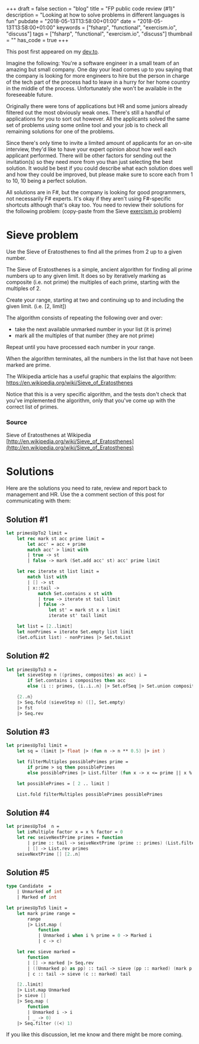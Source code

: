 +++
draft = false
section = "blog"
title = "FP public code review (#1)"
description = "Looking at how to solve problems in different languages is fun"
pubdate = "2018-05-13T13:58:00+01:00"
date = "2018-05-13T13:58:00+01:00"
keywords = ["fsharp", "functional", "exercism.io", "discuss"]
tags = ["fsharp", "functional", "exercism.io", "discuss"]
thumbnail = ""
has_code = true
+++

This post first appeared on my [dev.to](https://dev.to/peteraba/go-is-my-gateway-drug-5efm).

Imagine the following: You're a software engineer in a small team of an amazing but small company. One day your lead comes up to you saying that the company is looking for more engineers to hire but the person in charge of the tech part of the process had to leave in a hurry for her home country in the middle of the process. Unfortunately she won't be available in the foreseeable future.

Originally there were tons of applications but HR and some juniors already filtered out the most obviously weak ones. There's still a handful of applications for you to sort out however. All the applicants solved the same set of problems using some online tool and your job is to check all remaining solutions for one of the problems.

Since there's only time to invite a limited amount of applicants for an on-site interview, they'd like to have your expert opinion about how well each applicant performed. There will be other factors for sending out the invitation(s) so they need more from you than just selecting the best solution. It would be best if you could describe what each solution does well and how they could be improved, but please make sure to score each from 1 to 10, 10 being a perfect solution.

All solutions are in F#, but the company is looking for good programmers, not necessarily F# experts. It's okay if they aren't using F#-specific shortcuts although that's okay too. You need to review their solutions for the following problem: (copy-paste from the Sieve [exercism.io](http://exercism.io) problem)

# Sieve problem

Use the Sieve of Eratosthenes to find all the primes from 2 up to a given
number.

The Sieve of Eratosthenes is a simple, ancient algorithm for finding all
prime numbers up to any given limit. It does so by iteratively marking as
composite (i.e. not prime) the multiples of each prime,
starting with the multiples of 2.

Create your range, starting at two and continuing up to and including the given limit. (i.e. [2, limit])

The algorithm consists of repeating the following over and over:

- take the next available unmarked number in your list (it is prime)
- mark all the multiples of that number (they are not prime)

Repeat until you have processed each number in your range.

When the algorithm terminates, all the numbers in the list that have not
been marked are prime.

The Wikipedia article has a useful graphic that explains the algorithm:
https://en.wikipedia.org/wiki/Sieve_of_Eratosthenes

Notice that this is a very specific algorithm, and the tests don't check
that you've implemented the algorithm, only that you've come up with the
correct list of primes.

### Source

Sieve of Eratosthenes at Wikipedia [http://en.wikipedia.org/wiki/Sieve_of_Eratosthenes](http://en.wikipedia.org/wiki/Sieve_of_Eratosthenes)

# Solutions

Here are the solutions you need to rate, review and report back to management and HR. Use the a comment section of this post for communicating with them:

## Solution #1
```fsharp
let primesUpTo2 limit =
    let rec mark st acc prime limit =
        let acc' = acc + prime
        match acc' > limit with
        | true -> st
        | false -> mark (Set.add acc' st) acc' prime limit

    let rec iterate st list limit =
        match list with
        | [] -> st
        | x::tail ->
            match Set.contains x st with
            | true -> iterate st tail limit
            | false ->
                let st' = mark st x x limit
                iterate st' tail limit

    let list = [2..limit]
    let nonPrimes = iterate Set.empty list limit
    (Set.ofList list) - nonPrimes |> Set.toList
```

## Solution #2
```fsharp
let primesUpTo3 n =
    let sieveStep n ((primes, composites) as acc) i =
        if Set.contains i composites then acc
        else (i :: primes, {i..i..n} |> Set.ofSeq |> Set.union composites)

    {2..n}
    |> Seq.fold (sieveStep n) ([], Set.empty)
    |> fst
    |> Seq.rev
```

## Solution #3
```fsharp
let primesUpTo1 limit =
    let sq = (limit |> float |> (fun n -> n ** 0.5) |> int )

    let filterMultiples possiblePrimes prime =
        if prime > sq then possiblePrimes
        else possiblePrimes |> List.filter (fun x -> x <= prime || x % prime <> 0)

    let possiblePrimes = [ 2 .. limit ]

    List.fold filterMultiples possiblePrimes possiblePrimes
```

## Solution #4
```fsharp
let primesUpTo4  n =
    let isMultiple factor x = x % factor = 0
    let rec seiveNextPrime primes = function
        | prime :: tail -> seiveNextPrime (prime :: primes) (List.filter (isMultiple prime >> not) tail)
        | [] -> List.rev primes
    seiveNextPrime [] [2..n]
```

## Solution #5
```fsharp
type Candidate  =
    | Unmarked of int
    | Marked of int

let primesUpTo5 limit =
    let mark prime range =
        range
        |> List.map (
            function
            | Unmarked i when i % prime = 0 -> Marked i
            | c -> c)

    let rec sieve marked =
        function
        | [] -> marked |> Seq.rev
        | ((Unmarked p) as pp) :: tail -> sieve (pp :: marked) (mark p tail)
        | c :: tail -> sieve (c :: marked) tail

    [2..limit]
    |> List.map Unmarked
    |> sieve []
    |> Seq.map (
        function
        | Unmarked i -> i
        | _ -> 0)
    |> Seq.filter ((<) 1)
```

If you like this discussion, let me know and there might be more coming.